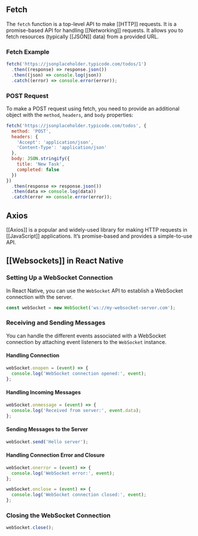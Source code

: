 ## Fetch

The `fetch` function is a top-level API to make [[HTTP]] requests. It is a promise-based API for handling [[Networking]] requests. It allows you to fetch resources (typically [[JSON]] data) from a provided URL.

### Fetch Example

```jsx
fetch('https://jsonplaceholder.typicode.com/todos/1')
  .then((response) => response.json())
  .then((json) => console.log(json))
  .catch((error) => console.error(error));
```

### POST Request

To make a POST request using fetch, you need to provide an additional object with the `method`, `headers`, and `body` properties:

```jsx
fetch('https://jsonplaceholder.typicode.com/todos', {
  method: 'POST',
  headers: {
    'Accept': 'application/json',
    'Content-Type': 'application/json'
  },
  body: JSON.stringify({
    title: 'New Task',
    completed: false
  })
})
  .then(response => response.json())
  .then(data => console.log(data))
  .catch(error => console.error(error));
```

## Axios

[[Axios]] is a popular and widely-used library for making HTTP requests in [[JavaScript]] applications. It’s promise-based and provides a simple-to-use API.

## [[Websockets]] in React Native

### Setting Up a WebSocket Connection

In React Native, you can use the `WebSocket` API to establish a WebSocket connection with the server. 

```js
const webSocket = new WebSocket('ws://my-websocket-server.com');
```

### Receiving and Sending Messages

You can handle the different events associated with a WebSocket connection by attaching event listeners to the `WebSocket` instance.

#### Handling Connection

```js
webSocket.onopen = (event) => {
  console.log('WebSocket connection opened:', event);
};
```

#### Handling Incoming Messages

```js
webSocket.onmessage = (event) => {
  console.log('Received from server:', event.data);
};
```

#### Sending Messages to the Server

```js
webSocket.send('Hello server');
```

#### Handling Connection Error and Closure

```js
webSocket.onerror = (event) => {
  console.log('WebSocket error:', event);
};

webSocket.onclose = (event) => {
  console.log('WebSocket connection closed:', event);
};
```

### Closing the WebSocket Connection

```js
webSocket.close();
```
